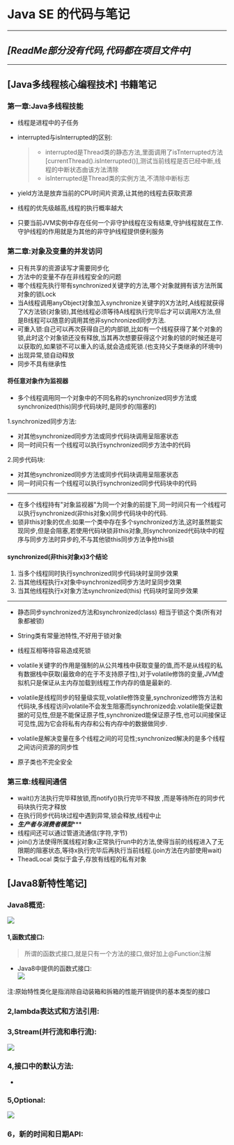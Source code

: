 
# Java SE 的代码与笔记

----------

## *[ReadMe部分没有代码,代码都在项目文件中]*

----------------

 
## [Java多线程核心编程技术] 书籍笔记

### 第一章:Java多线程技能
 - 线程是进程中的子任务
 - interrupted与isInterrupted的区别:
   > - interrupted是Thread类的静态方法,里面调用了isTnterrupted方法[currentThread().isInterrupted()],测试当前线程是否已经中断,线程的中断状态由该方法清除
   > - isInterrupted是Thread类的实例方法,不清除中断标志
   
 - yield方法是放弃当前的CPU时间片资源,让其他的线程去获取资源
 - 线程的优先级越高,线程的执行概率越大
 - 只要当前JVM实例中存在任何一个非守护线程在没有结束,守护线程就在工作.守护线程的作用就是为其他的非守护线程提供便利服务
 
### 第二章:对象及变量的并发访问
 - 只有共享的资源读写才需要同步化
 - 方法中的变量不存在非线程安全的问题
 - 哪个线程先执行带有synchronized关键字的方法,哪个对象就拥有该方法所属对象的锁Lock
 - 当A线程调用anyObject对象加入synchronize关键字的X方法时,A线程就获得了X方法锁(对象锁),其他线程必须等待A线程执行完毕后才可以调用X方法,但是B线程可以随意的调用其他非synchronized同步方法.
 - 可重入锁:自己可以再次获得自己的内部锁,比如有一个线程获得了某个对象的锁,此时这个对象锁还没有释放,当其再次想要获得这个对象的锁的时候还是可以获取的,如果锁不可以重入的话,就会造成死锁.(也支持父子类继承的环境中)
 - 出现异常,锁自动释放
 - 同步不具有继承性
 #### 将任意对象作为监视器
   - 多个线程调用同一个对象中的不同名称的synchronized同步方法或synchronized(this)同步代码块时,是同步的(阻塞的)
   
  1.synchronized同步方法:
   
   - 对其他synchronized同步方法或同步代码块调用呈阻塞状态
   - 同一时间只有一个线程可以执行synchronized同步方法中的代码
   
  2.同步代码块:
  
   - 对其他synchronized同步方法或同步代码块调用呈阻塞状态
   - 同一时间只有一个线程可以执行synchronized同步代码块中的代码
  

-----------------------


 - 在多个线程持有"对象监视器"为同一个对象的前提下,同一时间只有一个线程可以执行synchronized(非this对象x)同步代码块中的代码.
 - 锁非this对象的优点:如果一个类中存在多个synchronized方法,这时虽然能实现同步,但是会阻塞,若使用代码块锁非this对象,则synchronized代码块中的程序与同步方法时异步的,不与其他锁this同步方法争抢this锁
 
 #### synchronized(非this对象x)3个结论
   1. 当多个线程同时执行synchronized同步代码块时呈同步效果
   2. 当其他线程执行x对象中synchronized同步方法时呈同步效果
   3. 当其他线程执行x对象方法synchronized(this) 代码块时呈同步效果
   
-------------------------

  - 静态同步synchronized方法和synchronized(class) 相当于锁这个类(所有对象都被锁)
  - String类有常量池特性,不好用于锁对象
  - 线程互相等待容易造成死锁
  - volatile关键字的作用是强制的从公共堆栈中获取变量的值,而不是从线程的私有数据栈中获取(最致命的在于不支持原子性),对于volatile修饰的变量,JVM虚拟机只是保证从主内存加载到线程工作内存的值是最新的.

  - volatile是线程同步的轻量级实现,volatile修饰变量,synchronized修饰方法和代码块,多线程访问volatile不会发生阻塞而synchronized会.volatile能保证数据的可见性,但是不能保证原子性,synchronized能保证原子性,也可以间接保证可见性,因为它会将私有内存和公有内存中的数据做同步.
  - volatile是解决变量在多个线程之间的可见性;synchronized解决的是多个线程之间访问资源的同步性
  - 原子类也不完全安全

 ### 第三章:线程间通信
  - wait()方法执行完毕释放锁,而notify()执行完毕不释放 ,而是等待所在的同步代码块执行完才释放
  - 在执行同步代码块过程中遇到异常,锁会释放,线程中止
  - *******生产者与消费者模型**********
  - 线程间还可以通过管道流通信(字符,字节)
  - join()方法使得所属线程对象x正常执行run中的方法,使得当前的线程进入了无限期的阻塞状态,等待x执行完毕后再执行当前线程.(join方法在内部使用wait)
  - TheadLocal 类似于盒子,存放有线程的私有对象
  
 
 
 
 ## [Java8新特性笔记]
  ### Java8概览:
   ![](https://github.com/Maystory/JavaSE-Code/blob/master/res/Java8.jpeg)
    
   #### 1,函数式接口:
   
   > 所谓的函数式接口,就是只有一个方法的接口,做好加上@Function注解
    
   - Java8中提供的函数式接口:  
   ![](https://github.com/Maystory/JavaSE-Code/blob/master/res/1.jpeg)
    
   注:原始特性类化是指消除自动装箱和拆箱的性能开销提供的基本类型的接口
   
   
   ### 2,lambda表达式和方法引用:
   
   ### 3,Stream(并行流和串行流):
   ![](https://github.com/Maystory/JavaSE-Code/blob/master/res/2.jpeg)
   
   ### 4,接口中的默认方法:
   
   - 
   ### 5,Optional:
   ![](https://github.com/Maystory/JavaSE-Code/blob/master/res/3.jpeg)
   
   ### 6，新的时间和日期API:
   
   
   

    
    